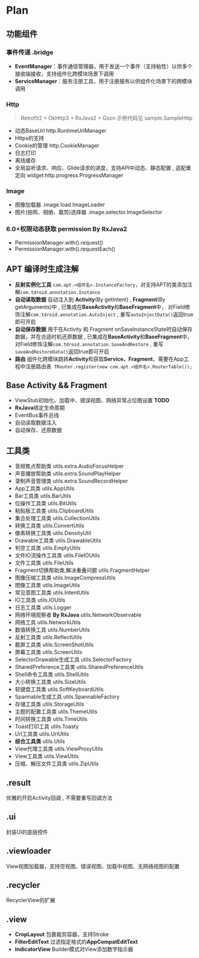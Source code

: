 # Plan

## 功能组件

### 事件传递 .bridge

- **EventManager**：事件通信管理器，用于发送一个事件（支持粘性）以供多个接收端接收，支持组件化跨模块场景下调用
- **ServiceManager**：服务注册工具，用于注册服务以供组件化场景下的跨模块调用

### Http

> Retrofit2 + OkHttp3 + RxJava2 + Gson 示例代码见 sample.SampleHttp

- 动态BaseUrl http.RuntimeUrlManager
- Https的支持
- Cookie的管理 http.CookieManager
- 日志打印
- 离线缓存
- 全局监听请求、响应、Glide请求的进度，支持API中动态、静态配置 , 适配重定向 widget.http.progress.ProgressManager

### Image

- 图像加载器 .image.load.ImageLoader
- 图片(拍照、相册、裁剪)选择器 .image.selector.ImageSelector

### 6.0+权限动态获取 permission By RxJava2

- PermissionManager.with().request()
- PermissionManager.with().requestEach()

## APT 编译时生成注解

- **反射实例化工具**  `com.apt.<组件名>.InstanceFactory`，对支持APT的类添加注解`com.tdroid.annotation.Instance`
- **自动读取数据**  自动注入到 **Activity**(By getIntent) , **Fragment**(By getArguments)中 , 已集成在**BaseActivity**和**BaseFragment**中，
对Field修饰注解`com.tdroid.annotation.AutoInject` , 重写`autoInjectData()`返回true即可开启
- **自动保存数据**  用于在Activity 和 Fragment onSaveInstanceState时自动保存数据，并在合适时机还原数据 , 已集成在**BaseActivity**和**BaseFragment**中，
  对Field修饰注解`com.tdroid.annotation.SaveAndRestore` , 重写`saveAndRestoreData()`返回true即可开启
- **路由**  组件化跨模块跳转**Activity**和获取**Service、Fragment**，需要在App工程中注册路由表` TRouter.register(new com.apt.<组件名>.RouterTable());`

## Base Activity && Fragment

- ViewStub初始化、加载中、错误视图、网络异常占位图设置 **TODO**
- **RxJava**绑定生命周期
- EventBus事件总线
- 自动读取数据注入
- 自动保存、还原数据

## 工具类

- 音频焦点帮助类 utils.extra.AudioFocusHelper
- 声音播放帮助类 utils.extra.SoundPlayHelper
- 录制声音管理类 utils.extra.SoundRecordHelper
- App工具类 utils.AppUtils
- Bar工具类 utils.BarUtils
- 位操作工具类 utils.BitUtils
- 粘贴板工具类 utils.ClipboardUtils
- 集合处理工具类 utils.CollectionUtils
- 转换工具类 utils.ConvertUtils
- 像素转换工具类 utils.DensityUtil
- Drawable工具类 utils.DrawableUtils
- 判空工具类 utils.EmptyUtils
- 文件IO流操作工具类 utils.FileIOUtils
- 文件工具类 utils.FileUtils
- Fragment切换帮助类,解决重叠问题 utils.FragmentHelper
- 图像压缩工具类 utils.ImageCompressUtils
- 图像工具类 utils.ImageUtils
- 常见意图工具类 utils.IntentUtils
- IO工具类 utils.IOUtils
- 日志工具类 utils.Logger
- 网络环境观察者 **By RxJava** utils.NetworkObservable
- 网络工具 utils.NetworkUtils
- 数值转换工具 utils.NumberUtils
- 反射工具类 utils.ReflectUtils
- 截屏工具类 utils.ScreenShotUtils
- 屏幕工具类 utils.ScreenUtils
- SelectorDrawable生成工具 utils.SelectorFactory
- SharedPreference工具类 utils.SharedPreferenceUtils
- Shell命令工具类 utils.ShellUtils
- 大小转换工具类 utils.SizeUtils
- 软键盘工具类 utils.SoftKeyboardUtils
- Spannable生成工具 utils.SpannableFactory
- 存储工具类 utils.StorageUtils
- 主题的配置工具类 utils.ThemeUtils
- 时间转换工具类 utils.TimeUtils
- Toast打印工具 utils.Toasty
- Url工具类 utils.UrlUtils 
- **综合工具类** utils.Utils
- View代理工具类 utils.ViewProxyUtils
- View工具类 utils.ViewUtils
- 压缩、解压文件工具类 utils.ZipUtils

## .result

优雅的开启Activity回调 , 不需要重写回调方法

## .ui

封装UI的底层控件

## .viewloader

View视图加载器，支持空视图、错误视图、加载中视图、无网络视图的配置

## .recycler

RecyclerView的扩展

## .view

- **CropLayout** 包裹裁剪容器，支持Stroke 
- **FilterEditText** 过滤指定格式的**AppCompatEditText**
- **IndicatorView** Builder模式对View添加数字指示器
